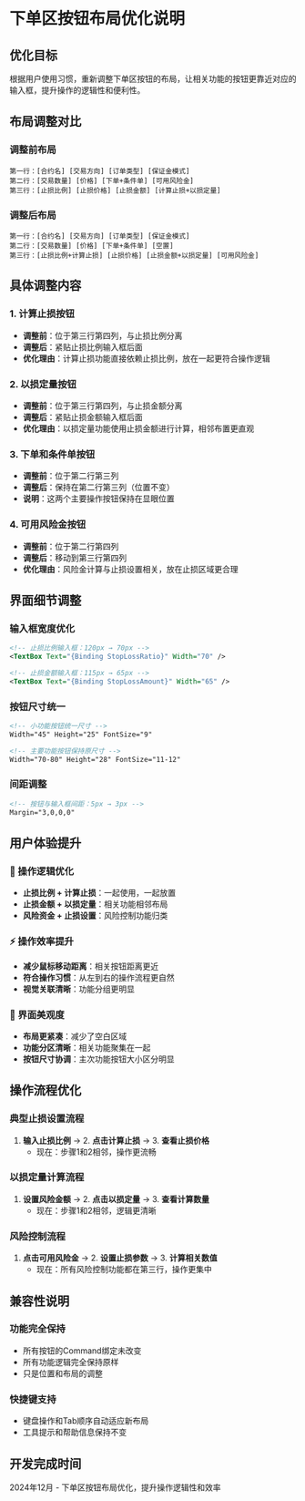 # 下单区按钮布局优化说明

## 优化目标

根据用户使用习惯，重新调整下单区按钮的布局，让相关功能的按钮更靠近对应的输入框，提升操作的逻辑性和便利性。

## 布局调整对比

### 调整前布局
```
第一行：[合约名] [交易方向] [订单类型] [保证金模式]
第二行：[交易数量] [价格] [下单+条件单] [可用风险金]
第三行：[止损比例] [止损价格] [止损金额] [计算止损+以损定量]
```

### 调整后布局
```
第一行：[合约名] [交易方向] [订单类型] [保证金模式]
第二行：[交易数量] [价格] [下单+条件单] [空置]
第三行：[止损比例+计算止损] [止损价格] [止损金额+以损定量] [可用风险金]
```

## 具体调整内容

### 1. 计算止损按钮
- **调整前**：位于第三行第四列，与止损比例分离
- **调整后**：紧贴止损比例输入框后面
- **优化理由**：计算止损功能直接依赖止损比例，放在一起更符合操作逻辑

### 2. 以损定量按钮  
- **调整前**：位于第三行第四列，与止损金额分离
- **调整后**：紧贴止损金额输入框后面
- **优化理由**：以损定量功能使用止损金额进行计算，相邻布置更直观

### 3. 下单和条件单按钮
- **调整前**：位于第二行第三列
- **调整后**：保持在第二行第三列（位置不变）
- **说明**：这两个主要操作按钮保持在显眼位置

### 4. 可用风险金按钮
- **调整前**：位于第二行第四列
- **调整后**：移动到第三行第四列
- **优化理由**：风险金计算与止损设置相关，放在止损区域更合理

## 界面细节调整

### 输入框宽度优化
```xml
<!-- 止损比例输入框：120px → 70px -->
<TextBox Text="{Binding StopLossRatio}" Width="70" />

<!-- 止损金额输入框：115px → 65px -->  
<TextBox Text="{Binding StopLossAmount}" Width="65" />
```

### 按钮尺寸统一
```xml
<!-- 小功能按钮统一尺寸 -->
Width="45" Height="25" FontSize="9"

<!-- 主要功能按钮保持原尺寸 -->
Width="70-80" Height="28" FontSize="11-12"
```

### 间距调整
```xml
<!-- 按钮与输入框间距：5px → 3px -->
Margin="3,0,0,0"
```

## 用户体验提升

### 🎯 操作逻辑优化
- **止损比例 + 计算止损**：一起使用，一起放置
- **止损金额 + 以损定量**：相关功能相邻布局
- **风险资金 + 止损设置**：风险控制功能归类

### ⚡ 操作效率提升
- **减少鼠标移动距离**：相关按钮距离更近
- **符合操作习惯**：从左到右的操作流程更自然
- **视觉关联清晰**：功能分组更明显

### 🎨 界面美观度
- **布局更紧凑**：减少了空白区域
- **功能分区清晰**：相关功能聚集在一起
- **按钮尺寸协调**：主次功能按钮大小区分明显

## 操作流程优化

### 典型止损设置流程
1. **输入止损比例** → 2. **点击计算止损** → 3. **查看止损价格**
   - 现在：步骤1和2相邻，操作更流畅

### 以损定量计算流程  
1. **设置风险金额** → 2. **点击以损定量** → 3. **查看计算数量**
   - 现在：步骤1和2相邻，逻辑更清晰

### 风险控制流程
1. **点击可用风险金** → 2. **设置止损参数** → 3. **计算相关数值**
   - 现在：所有风险控制功能都在第三行，操作更集中

## 兼容性说明

### 功能完全保持
- 所有按钮的Command绑定未改变
- 所有功能逻辑完全保持原样
- 只是位置和布局的调整

### 快捷键支持
- 键盘操作和Tab顺序自动适应新布局
- 工具提示和帮助信息保持不变

## 开发完成时间

2024年12月 - 下单区按钮布局优化，提升操作逻辑性和效率 